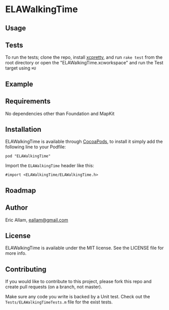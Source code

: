# ELAWalkingTime

## Usage

## Tests

To run the tests; clone the repo, install [xcpretty](https://github.com/supermarin/xcpretty), and run `rake test` from the root directory or open the "ELAWalkingTime.xcworkspace" and run the Test target using `⌘U`

## Example

## Requirements

No dependencies other than Foundation and MapKit

## Installation

ELAWalkingTime is available through [CocoaPods](http://cocoapods.org), to install
it simply add the following line to your Podfile:

    pod "ELAWalkingTime"

Import the `ELAWalkingTime` header like this:

```objc
#import <ELAWalkingTime/ELAWalkingTime.h>
```

## Roadmap

## Author

Eric Allam, eallam@gmail.com

## License

ELAWalkingTime is available under the MIT license. See the LICENSE file for more info.

## Contributing

If you would like to contribute to this project, please fork this repo and create pull requests (on a branch, not master).

Make sure any code you write is backed by a Unit test.  Check out the `Tests/ELAWalkingTimeTests.m` file for the exist tests. 

